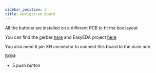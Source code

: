 ```yaml
---
sidebar_position: 3
title: Navigation Board
---
```


All the buttons are installed on a different PCB to fit the box layout.

You can find the gerber [here](https://github.com/CapibaraZero/resources/tree/main/PCB/Arduino_Nano_ESP32/Gerber_Arduino_Nano_ESP32_CapibaraZero_Navigation_Board_2024-04-09) and EasyEDA project [here](https://github.com/CapibaraZero/resources/tree/main/PCB/Arduino_Nano_ESP32/Gerber_Arduino_Nano_ESP32_CapibaraZero_PCB_Arduino_Nano_ESP32_CapibaraZero_2024-04-09)

You also need 6 pin XH connector to connect this board to the main one.

BOM:

- 5 push button